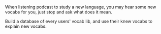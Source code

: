 When listening podcast to study a new language, you may hear some new vocabs for you, just stop and ask what does it mean.

Build a database of every users' vocab lib, and use their knew vocabs to explain new vocabs.

